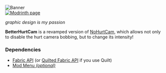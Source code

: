![Banner](https://raw.githubusercontent.com/uku3lig/betterhurtcam/experimental/subprojects/banner.png) \
[![Modrinth page](https://img.shields.io/modrinth/dt/o4y0N2hu?style=for-the-badge)](https://modrinth.com/mod/betterhurtcam)

*graphic design is my passion*

**BetterHurtCam** is a revamped version of [NoHurtCam](https://github.com/UltraBlackLinux/noHurtCam), which allows not only to disable the hurt camera bobbing, but to change its intensity!

### Dependencies
* [Fabric API](https://modrinth.com/mod/fabric-api) (or [Quilted Fabric API](https://modrinth.com/mod/qsl) if you use Quilt)
* [Mod Menu *(optional)*](https://modrinth.com/mod/modmenu)
